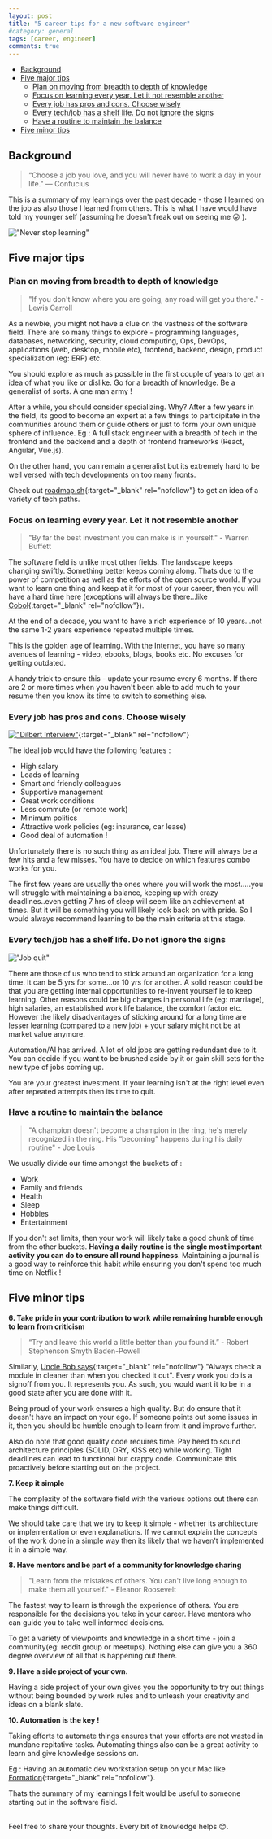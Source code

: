 ```yaml
---
layout: post
title: "5 career tips for a new software engineer"
#category: general
tags: [career, engineer]
comments: true
---
```


<!-- TOC -->

- [Background](#background)
- [Five major tips](#five-major-tips)
  - [Plan on moving from breadth to depth of knowledge](#plan-on-moving-from-breadth-to-depth-of-knowledge)
  - [Focus on learning every year. Let it not resemble another](#focus-on-learning-every-year-let-it-not-resemble-another)
  - [Every job has pros and cons. Choose wisely](#every-job-has-pros-and-cons-choose-wisely)
  - [Every tech/job has a shelf life. Do not ignore the signs](#every-techjob-has-a-shelf-life-do-not-ignore-the-signs)
  - [Have a routine to maintain the balance](#have-a-routine-to-maintain-the-balance)
- [Five minor tips](#five-minor-tips)

<!-- /TOC -->
## Background

> “Choose a job you love, and you will never have to work a day in your life." — Confucius

This is a summary of my learnings over the past decade - those I learned on the job as also those I learned from others.
This is what I have would have told my younger self (assuming he doesn't freak out on seeing me :stuck_out_tongue_closed_eyes: ).

!["Never stop learning"](/assets/images/engineer-lessons/never-stop-learning.png "Never stop learning")

## Five major tips

### Plan on moving from breadth to depth of knowledge

> "If you don't know where you are going, any road will get you there."  - Lewis Carroll

As a newbie, you might not have a clue on the vastness of the software field. There are so many things to explore - programming languages, databases, networking, security, cloud computing, Ops, DevOps, applications (web, desktop, mobile etc), frontend, backend, design, product specialization (eg: ERP) etc.

You should explore as much as possible in the first couple of years to get an idea of what you like or dislike. Go for a breadth of knowledge. Be a generalist of sorts. A one man army !

After a while, you should consider specializing. Why? After a few years in the field, its good to become an expert at a few things to participitate in the communities around them or guide others or just to form your own unique sphere of influence. Eg : A full stack engineer with a breadth of tech in the frontend and the backend and a depth of frontend frameworks (React, Angular, Vue.js).

On the other hand, you can remain a generalist but its extremely hard to be well versed with tech developments on too many fronts.

Check out [roadmap.sh](https://roadmap.sh/){:target="_blank" rel="nofollow"} to get an idea of a variety of tech paths.

### Focus on learning every year. Let it not resemble another

> "By far the best investment you can make is in yourself."  - Warren Buffett

The software field is unlike most other fields. The landscape keeps changing swiftly. Something better keeps coming along. Thats due to the power of competition as well as the efforts of the open source world.
If you want to learn one thing and keep at it for most of your career, then you will have a hard time here (exceptions will always be there...like [Cobol](https://thenewstack.io/cobol-everywhere-will-maintain/){:target="_blank" rel="nofollow"}).

At the end of a decade, you want to have a rich experience of 10 years...not the same 1-2 years experience repeated multiple times.

This is the golden age of learning. With the Internet, you have so many avenues of learning - video, ebooks, blogs, books etc. No excuses for getting outdated.

A handy trick to ensure this - update your resume every 6 months. If there are 2 or more times when you haven't been able to add much to your resume then you know its time to switch to something else.

### Every job has pros and cons. Choose wisely

[!["Dilbert Interview"](/assets/images/engineer-lessons/dilbert-interview.gif "Dilbert Interview")](https://dilbert.com/strip/2015-12-21){:target="_blank" rel="nofollow"}

The ideal job would have the following features :

- High salary
- Loads of learning
- Smart and friendly colleagues
- Supportive management
- Great work conditions
- Less commute (or remote work)
- Minimum politics
- Attractive work policies (eg: insurance, car lease)
- Good deal of automation !

Unfortunately there is no such thing as an ideal job. There will always be a few hits and a few misses.
You have to decide on which features combo works for you.

The first few years are usually the ones where you will work the most.....you will struggle with maintaining a balance, keeping up with crazy deadlines..even getting 7 hrs of sleep will seem like an achievement at times.
But it will be something you will likely look back on with pride. So I would always recommend learning to be the main criteria at this stage.

### Every tech/job has a shelf life. Do not ignore the signs

!["Job quit"](/assets/images/engineer-lessons/job-quit.png "Job quit")

There are those of us who tend to stick around an organization for a long time. It can be 5 yrs for some...or 10 yrs for another. A solid reason could be that you are getting internal opportunities to re-invent yourself ie to keep learning. Other reasons could be big changes in personal life (eg: marriage), high salaries, an established work life balance, the comfort factor etc.
However the likely disadvantages of sticking around for a long time are lesser learning (compared to a new job) + your salary might not be at market value anymore.

Automation/AI has arrived. A lot of old jobs are getting redundant due to it. You can decide if you want to be brushed aside by it or gain skill sets for the new type of jobs coming up.

You are your greatest investment. If your learning isn't at the right level even after repeated attempts then its time to quit.

### Have a routine to maintain the balance

> "A champion doesn't become a champion in the ring, he's merely recognized in the ring. His “becoming” happens during his daily routine" - Joe Louis

We usually divide our time amongst the buckets of :

- Work
- Family and friends
- Health
- Sleep
- Hobbies
- Entertainment

If you don't set limits, then your work will likely take a good chunk of time from the other buckets.
**Having a daily routine is the single most important activity you can do to ensure all round happiness**.
Maintaining a journal is a good way to reinforce this habit while ensuring you don't spend too much time on Netflix !

## Five minor tips

**6. Take pride in your contribution to work while remaining humble enough to learn from criticism**

> “Try and leave this world a little better than you found it.” - Robert Stephenson Smyth Baden-Powell

Similarly, [Uncle Bob says](https://learning.oreilly.com/library/view/97-things-every/9780596809515/ch08.html){:target="_blank" rel="nofollow"} "Always check a module in cleaner than when you checked it out".
Every work you do is a signoff from you. It represents you. As such, you would want it to be in a good state after you are done with it.

Being proud of your work ensures a high quality. But do ensure that it doesn't have an impact on your ego. If someone points out some issues in it, then you should be humble enough to learn from it and improve further.

Also do note that good quality code requires time. Pay heed to sound architecture principles (SOLID, DRY, KISS etc) while working. Tight deadlines can lead to functional but crappy code. Communicate this proactively before starting out on the project.

**7. Keep it simple**

The complexity of the software field with the various options out there can make things difficult.

We should take care that we try to keep it simple - whether its architecture or implementation or even explanations.
If we cannot explain the concepts of the work done in a simple way then its likely that we haven't implemented it in a simple way.

**8. Have mentors and be part of a community for knowledge sharing**

> "Learn from the mistakes of others. You can't live long enough to make them all yourself." - Eleanor Roosevelt

The fastest way to learn is through the experience of others. You are responsible for the decisions you take in your career. Have mentors who can guide you to take well informed decisions.

To get a variety of viewpoints and knowledge in a short time - join a community(eg: reddit group or meetups). Nothing else can give you a 360 degree overview of all that is happening out there.

**9. Have a side project of your own.**

Having a side project of your own gives you the opportunity to try out things without being bounded by work rules and to unleash your creativity and ideas on a blank slate.

**10. Automation is the key !**

Taking efforts to automate things ensures that your efforts are not wasted in mundane repitative tasks.
Automating things also can be a great activity to learn and give knowledge sessions on.

Eg : Having an automatic dev workstation setup on your Mac like [Formation](https://github.com/minamarkham/formation){:target="_blank" rel="nofollow"}.

Thats the summary of my learnings I felt would be useful to someone starting out in the software field.

<br/>Feel free to share your thoughts. Every bit of knowledge helps :blush:.
